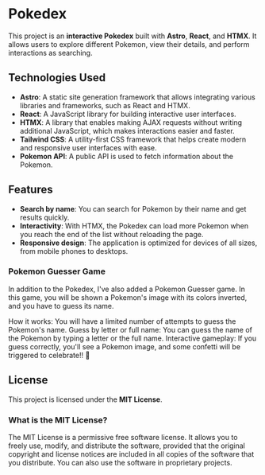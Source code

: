 # Pokedex
This project is an **interactive Pokedex** built with **Astro**, **React**, and **HTMX**. It allows users to explore different Pokemon, view their details, and perform interactions as searching.

## Technologies Used

- **Astro**: A static site generation framework that allows integrating various libraries and frameworks, such as React and HTMX.
- **React**: A JavaScript library for building interactive user interfaces.
- **HTMX**: A library that enables making AJAX requests without writing additional JavaScript, which makes interactions easier and faster.
- **Tailwind CSS**: A utility-first CSS framework that helps create modern and responsive user interfaces with ease.
- **Pokemon API**: A public API is used to fetch information about the Pokemon.

## Features

- **Search by name**: You can search for Pokemon by their name and get results quickly.
- **Interactivity**: With HTMX, the Pokedex can load more Pokemon when you reach the end of the list without reloading the page.
- **Responsive design**: The application is optimized for devices of all sizes, from mobile phones to desktops.

### Pokemon Guesser Game
In addition to the Pokedex, I've also added a Pokemon Guesser game. In this game, you will be shown a Pokemon's image with its colors inverted, and you have to guess its name.

How it works: You will have a limited number of attempts to guess the Pokemon's name.
Guess by letter or full name: You can guess the name of the Pokemon by typing a letter or the full name.
Interactive gameplay: If you guess correctly, you'll see a Pokemon image, and some confetti will be triggered to celebrate!! 🥳


## License

This project is licensed under the **MIT License**.

### What is the MIT License?

The MIT License is a permissive free software license. It allows you to freely use, modify, and distribute the software, provided that the original copyright and license notices are included in all copies of the software that you distribute. You can also use the software in proprietary projects.

